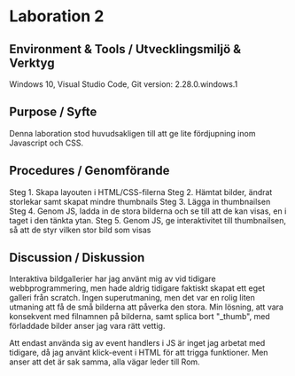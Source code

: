 
# Laboration 2
## Environment & Tools / Utvecklingsmiljö & Verktyg
Windows 10, Visual Studio Code, Git version: 2.28.0.windows.1

## Purpose / Syfte
Denna laboration stod huvudsakligen till att ge lite fördjupning inom Javascript och 
CSS.

## Procedures / Genomförande
Steg 1. Skapa layouten i HTML/CSS-filerna
Steg 2. Hämtat bilder, ändrat storlekar samt skapat mindre thumbnails
Steg 3. Lägga in thumbnailsen
Steg 4. Genom JS, ladda in de stora bilderna och se till att de kan visas, en i taget
        i den tänkta ytan.
Steg 5. Genom JS, ge interaktivitet till thumbnailsen, så att de styr vilken stor bild
        som visas

## Discussion / Diskussion
Interaktiva bildgallerier har jag använt mig av vid tidigare webbprogrammering, men hade
aldrig tidigare faktiskt skapat ett eget galleri från scratch. Ingen superutmaning, men 
det var en rolig liten utmaning att få de små bilderna att påverka den stora. Min lösning,
att vara konsekvent med filnamnen på bilderna, samt splica bort "_thumb", med förladdade
bilder anser jag vara rätt vettig. 

Att endast använda sig av event handlers i JS är inget jag arbetat med tidigare, då jag
använt klick-event i HTML för att trigga funktioner. Men anser att det är sak samma, 
alla vägar leder till Rom.